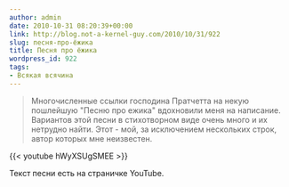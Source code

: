 ```yaml
---
author: admin
date: 2010-10-31 08:20:39+00:00
link: http://blog.not-a-kernel-guy.com/2010/10/31/922
slug: песня-про-ёжика
title: Песня про ёжика
wordpress_id: 922
tags:
- Всякая всячина
---
```


> Многочисленные ссылки господина Пратчетта на некую пошлейшую "Песню про ежика" вдохновили меня на написание. Вариантов этой песни в стихотворном виде очень много и их нетрудно найти. Этот - мой, за исключением нескольких строк, автор которых мне неизвестен.

{{< youtube hWyXSUgSMEE >}}

Текст песни есть на страничке YouTube.
